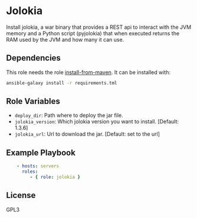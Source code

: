 Jolokia
=========

Install jolokia, a war binary that provides a REST api to interact with the JVM memory and a Python script (pyjolokia) that when executed returns the RAM used by the JVM and how many it can use.

Dependencies
-------------

This role needs the role [install-from-maven](https://git.paradigmadigital.com/ansible/install-from-maven). It can be installed with:

```bash
ansible-galaxy install -r requirements.tml
```

Role Variables
--------------

* `deploy_dir`: Path where to deploy the jar file.
* `jolokia_version`: Which jolokia version you want to install. [Default: 1.3.6]
* `jolokia_url`: Url to download the jar. [Default: set to the url]

Example Playbook
----------------
```yaml
    - hosts: servers
      roles:
         - { role: jolokia }
```
License
-------

GPL3
